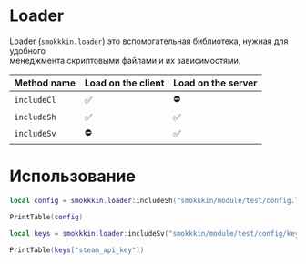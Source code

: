 # Loader
Loader (``smokkkin.loader``) это вспомогательная библиотека, нужная для удобного\
менеджмента скриптовыми файлами и их зависимостями.

| Method name | Load on the client | Load on the server |
| ----------- | ------------------ | ------------------ |
| ``includeCl`` | ✅ | ⛔️ |
| ``includeSh`` | ✅ | ✅ |
| ``includeSv`` | ⛔️ | ✅ |

# Использование
```lua
local config = smokkkin.loader:includeSh("smokkkin/module/test/config.lua")

PrintTable(config)
```
```lua
local keys = smokkkin.loader:includeSv("smokkkin/module/test/config/keys.lua")

PrintTable(keys["steam_api_key"])
```